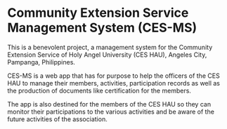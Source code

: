 # Community Extension Service Management System (CES-MS)

This is a benevolent project, a management system for the Community Extension Service of Holy Angel University (CES HAU), Angeles City, Pampanga, Philippines.

CES-MS is a web app that has for purpose to help the officers of the CES HAU to manage their members, activities, participation records as well as the production of documents like certification for the members.

The app is also destined for the members of the CES HAU so they can monitor their participations to the various activities and be aware of the future activities of the association.

